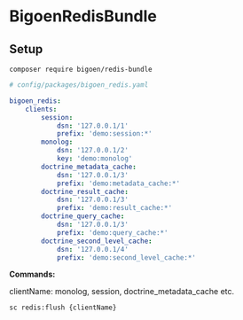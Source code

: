 BigoenRedisBundle
============================== 

Setup
------------
```
composer require bigoen/redis-bundle
```

```yaml
# config/packages/bigoen_redis.yaml

bigoen_redis:
    clients:
        session:
            dsn: '127.0.0.1/1'
            prefix: 'demo:session:*'
        monolog:
            dsn: '127.0.0.1/2'
            key: 'demo:monolog'
        doctrine_metadata_cache:
            dsn: '127.0.0.1/3'
            prefix: 'demo:metadata_cache:*'
        doctrine_result_cache:
            dsn: '127.0.0.1/3'
            prefix: 'demo:result_cache:*'
        doctrine_query_cache:
            dsn: '127.0.0.1/3'
            prefix: 'demo:query_cache:*'
        doctrine_second_level_cache:
            dsn: '127.0.0.1/4'
            prefix: 'demo:second_level_cache:*'
```

**Commands:**

clientName: monolog, session, doctrine_metadata_cache etc.
```
sc redis:flush {clientName}
```
